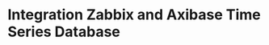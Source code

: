 Integration Zabbix and Axibase Time Series Database
===================================================
